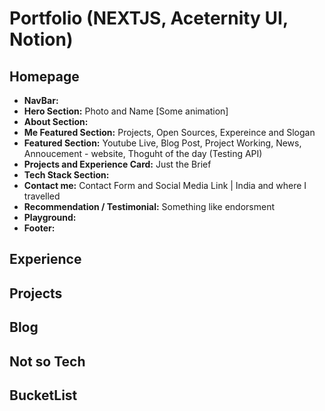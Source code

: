 # Portfolio (NEXTJS, Aceternity UI, Notion)


## Homepage
* **NavBar:**
* **Hero Section:** Photo and Name [Some animation]
* **About Section:**
* **Me Featured Section:** Projects, Open Sources, Expereince and Slogan
* **Featured Section:** Youtube Live, Blog Post, Project Working, News, Annoucement - website, Thoguht of the day (Testing API)
* **Projects and Experience Card:** Just the Brief
* **Tech Stack Section:** 
* **Contact me:** Contact Form and Social Media Link | India and where I travelled
* **Recommendation / Testimonial:** Something like endorsment
* **Playground:**
* **Footer:**

## Experience

## Projects

## Blog

## Not so Tech

## BucketList